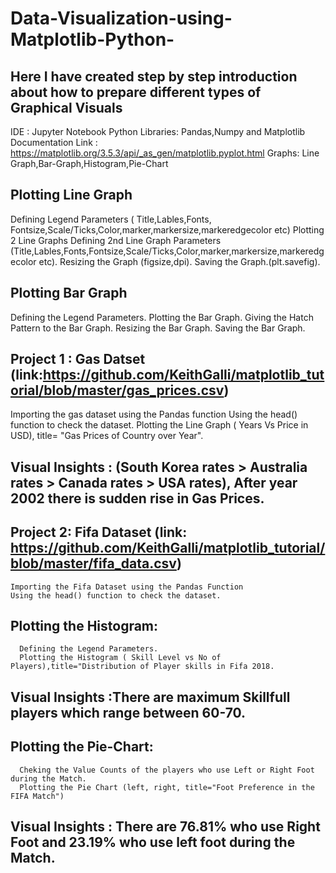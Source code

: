 # Data-Visualization-using-Matplotlib-Python-

## Here I have created step by step introduction about how to prepare different types of Graphical Visuals ## 
   IDE : Jupyter Notebook
   Python Libraries: Pandas,Numpy and Matplotlib
   Documentation Link : https://matplotlib.org/3.5.3/api/_as_gen/matplotlib.pyplot.html
   Graphs: Line Graph,Bar-Graph,Histogram,Pie-Chart
## Plotting Line Graph
   Defining Legend Parameters ( Title,Lables,Fonts, Fontsize,Scale/Ticks,Color,marker,markersize,markeredgecolor etc)
   Plotting 2 Line Graphs 
   Defining 2nd Line Graph Parameters (Title,Lables,Fonts,Fontsize,Scale/Ticks,Color,marker,markersize,markeredgecolor etc).
   Resizing the Graph (figsize,dpi).
   Saving the Graph.(plt.savefig).
## Plotting Bar Graph
   Defining the Legend Parameters.
   Plotting the Bar Graph.
   Giving the Hatch Pattern to the Bar Graph.
   Resizing the Bar Graph.
   Saving the Bar Graph.
## Project 1 : Gas Datset (link:https://github.com/KeithGalli/matplotlib_tutorial/blob/master/gas_prices.csv)
   Importing the gas dataset using the Pandas function 
   Using the head() function to check the dataset.
   Plotting the Line Graph ( Years Vs Price in USD), title= "Gas Prices of Country over Year".
   ## Visual Insights : (South Korea rates > Australia rates > Canada rates > USA rates), After year 2002 there is sudden rise in Gas Prices.
   
## Project 2: Fifa Dataset (link: https://github.com/KeithGalli/matplotlib_tutorial/blob/master/fifa_data.csv)
    Importing the Fifa Dataset using the Pandas Function
    Using the head() function to check the dataset.
   ## Plotting the Histogram: 
      Defining the Legend Parameters.
      Plotting the Histogram ( Skill Level vs No of Players),title="Distribution of Player skills in Fifa 2018.
   ## Visual Insights :There are maximum Skillfull players which range between 60-70.

   ## Plotting the Pie-Chart:
      Cheking the Value Counts of the players who use Left or Right Foot during the Match.
      Plotting the Pie Chart (left, right, title="Foot Preference in the FIFA Match")
   ## Visual Insights : There are 76.81% who use Right Foot and 23.19% who use left foot during the Match.
      
      
      
      
    
   
                 
   
            
   
   
   
